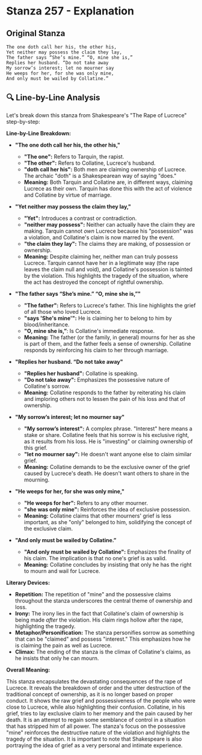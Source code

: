 # Stanza 257 - Explanation

## Original Stanza
```
The one doth call her his, the other his,
Yet neither may possess the claim they lay,
The father says “She’s mine.” “O, mine she is,”
Replies her husband. “Do not take away
My sorrow’s interest; let no mourner say
He weeps for her, for she was only mine,
And only must be wailed by Collatine.”
```

## 🔍 Line-by-Line Analysis
Let's break down this stanza from Shakespeare's "The Rape of Lucrece" step-by-step:

**Line-by-Line Breakdown:**

*   **"The one doth call her his, the other his,"**
    *   **"The one":** Refers to Tarquin, the rapist.
    *   **"The other":** Refers to Collatine, Lucrece's husband.
    *   **"doth call her his":** Both men are claiming ownership of Lucrece. The archaic "doth" is a Shakespearean way of saying "does."
    *   **Meaning:** Both Tarquin and Collatine are, in different ways, claiming Lucrece as their own. Tarquin has done this with the act of violence and Collatine by virtue of marriage.

*   **"Yet neither may possess the claim they lay,"**
    *   **"Yet":** Introduces a contrast or contradiction.
    *   **"neither may possess":** Neither can actually have the claim they are making. Tarquin cannot *own* Lucrece because his "possession" was a violation, and Collatine's claim is now marred by the event.
    *   **"the claim they lay":** The claims they are making, of possession or ownership.
    *   **Meaning:** Despite claiming her, neither man can truly possess Lucrece. Tarquin cannot have her in a legitimate way (the rape leaves the claim null and void), and Collatine's possession is tainted by the violation. This highlights the tragedy of the situation, where the act has destroyed the concept of rightful ownership.

*   **"The father says “She’s mine.” “O, mine she is,”"**
    *   **"The father":** Refers to Lucrece's father. This line highlights the grief of all those who loved Lucrece.
    *   **"says 'She's mine'":** He is claiming her to belong to him by blood/inheritance.
    *   **"O, mine she is,”**: Is Collatine's immediate response.
    *   **Meaning:** The father (or the family, in general) mourns for her as she is part of them, and the father feels a sense of ownership. Collatine responds by reinforcing his claim to her through marriage.

*   **"Replies her husband. “Do not take away"**
    *   **"Replies her husband":** Collatine is speaking.
    *   **"Do not take away":** Emphasizes the possessive nature of Collatine's sorrow.
    *   **Meaning:** Collatine responds to the father by reiterating his claim and imploring others not to lessen the pain of his loss and that of ownership.

*   **"My sorrow’s interest; let no mourner say"**
    *   **"My sorrow’s interest":** A complex phrase. "Interest" here means a stake or share. Collatine feels that his sorrow is his exclusive right, as it results from his loss. He is "investing" or claiming ownership of this grief.
    *   **"let no mourner say":** He doesn't want anyone else to claim similar grief.
    *   **Meaning:** Collatine demands to be the exclusive owner of the grief caused by Lucrece's death. He doesn't want others to share in the mourning.

*   **"He weeps for her, for she was only mine,"**
    *   **"He weeps for her":** Refers to any other mourner.
    *   **"she was only mine":** Reinforces the idea of exclusive possession.
    *   **Meaning:** Collatine claims that other mourners' grief is less important, as she "only" belonged to him, solidifying the concept of the exclusive claim.

*   **"And only must be wailed by Collatine.”**
    *   **"And only must be wailed by Collatine":** Emphasizes the finality of his claim. The implication is that no one's grief is as valid.
    *   **Meaning:** Collatine concludes by insisting that only he has the right to mourn and wail for Lucrece.

**Literary Devices:**

*   **Repetition:** The repetition of "mine" and the possessive claims throughout the stanza underscores the central theme of ownership and loss.
*   **Irony:** The irony lies in the fact that Collatine's claim of ownership is being made *after* the violation. His claim rings hollow after the rape, highlighting the tragedy.
*   **Metaphor/Personification:** The stanza personifies sorrow as something that can be "claimed" and possess "interest." This emphasizes how he is claiming the pain as well as Lucrece.
*   **Climax:** The ending of the stanza is the climax of Collatine's claims, as he insists that only he can mourn.

**Overall Meaning:**

This stanza encapsulates the devastating consequences of the rape of Lucrece. It reveals the breakdown of order and the utter destruction of the traditional concept of ownership, as it is no longer based on proper conduct. It shows the raw grief and possessiveness of the people who were close to Lucrece, while also highlighting their confusion. Collatine, in his grief, tries to lay exclusive claim to her memory and the pain caused by her death. It is an attempt to regain some semblance of control in a situation that has stripped him of all power. The stanza's focus on the possessive "mine" reinforces the destructive nature of the violation and highlights the tragedy of the situation. It is important to note that Shakespeare is also portraying the idea of grief as a very personal and intimate experience.
